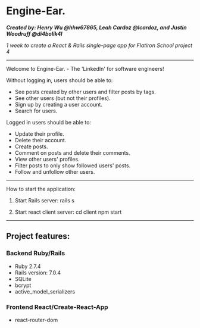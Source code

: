 # Engine-Ear.

***Created by: Henry Wu @hhw67865, Leah Cardoz @lcardoz, and Justin Woodruff @di4bolik4l***

*1 week to create a React & Rails single-page app for Flatiron School project 4*
_______________________________

Welcome to Engine-Ear. - The 'LinkedIn' for software engineers!

Without logging in, users should be able to:
- See posts created by other users and filter posts by tags.
- See other users (but not their profiles).
- Sign up by creating a user account.
- Search for users.

Logged in users should be able to:
- Update their profile.
- Delete their account.
- Create posts.
- Comment on posts and delete their comments.
- View other users' profiles.
- Filter posts to only show followed users' posts.
- Follow and unfollow other users.

___________________________________________________________

How to start the application:

1. Start Rails server:
    rails s

2. Start react client server:
    cd client
    npm start

___________________________________________________________

Project features:
------------------

### Backend Ruby/Rails

- Ruby 2.7.4
- Rails version: 7.0.4
- SQLite
- bcrypt
- active_model_serializers

### Frontend React/Create-React-App

- react-router-dom